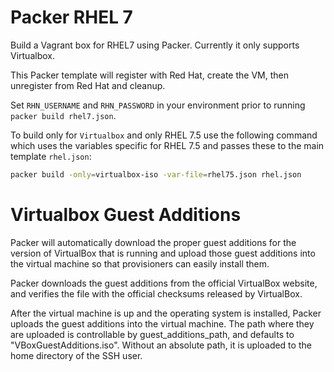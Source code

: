 # Packer RHEL 7 #

Build a Vagrant box for RHEL7 using Packer. Currently it only supports Virtualbox.

This Packer template will register with Red Hat, create the VM, then unregister from Red Hat and cleanup.

Set `RHN_USERNAME` and `RHN_PASSWORD` in your environment prior to running `packer build rhel7.json`.

To build only for `Virtualbox` and only RHEL 7.5 use the following command which uses the variables specific for RHEL 7.5 and passes these to the main template `rhel.json`:

```bash
packer build -only=virtualbox-iso -var-file=rhel75.json rhel.json
```


# Virtualbox Guest Additions #

Packer will automatically download the proper guest additions for the version of VirtualBox that is running and upload those guest additions into the virtual machine so that provisioners can easily install them.

Packer downloads the guest additions from the official VirtualBox website, and verifies the file with the official checksums released by VirtualBox.

After the virtual machine is up and the operating system is installed, Packer uploads the guest additions into the virtual machine. The path where they are uploaded is controllable by guest_additions_path, and defaults to "VBoxGuestAdditions.iso". Without an absolute path, it is uploaded to the home directory of the SSH user.